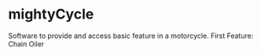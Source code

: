 # mightyCycle
Software to provide and access basic feature in a motorcycle. First Feature: Chain Oiler
